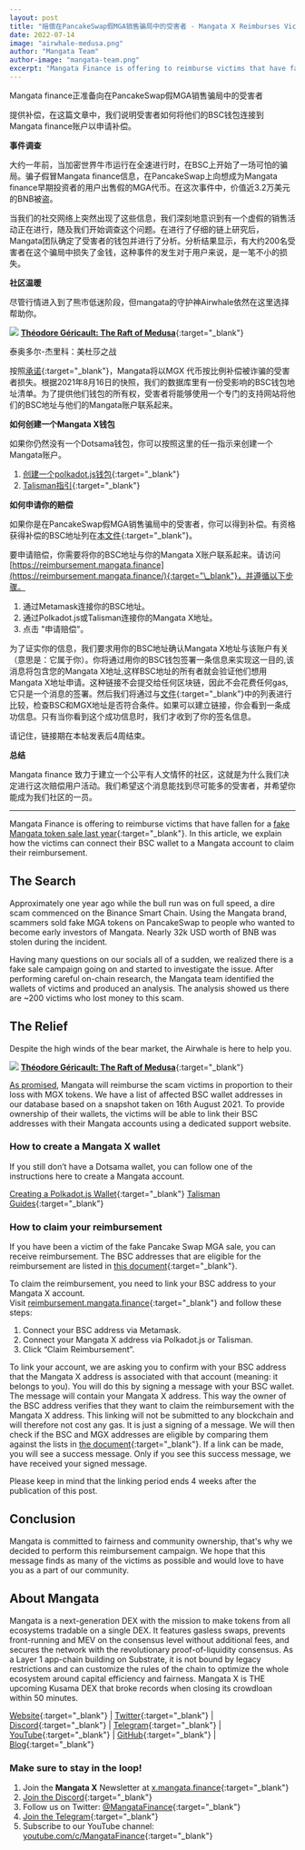```yaml
---
layout: post
title: "赔偿在PancakeSwap假MGA销售骗局中的受害者 - Mangata X Reimburses Victims of the Pancake Swap Scam"
date: 2022-07-14
image: "airwhale-medusa.png"
author: "Mangata Team"
author-image: "mangata-team.png"
excerpt: "Mangata Finance is offering to reimburse victims that have fallen for a fake Mangata token sale last year. In this article, we explain how the victims can connect their BSC wallet to a Mangata account to claim their reimbursement."
---
```


Mangata finance正准备向在PancakeSwap假MGA销售骗局中的受害者

提供补偿，在这篇文章中，我们说明受害者如何将他们的BSC钱包连接到Mangata finance账户以申请补偿。

**事件调查**

大约一年前，当加密世界牛市运行在全速进行时，在BSC上开始了一场可怕的骗局。骗子假冒Mangata finance信息，在PancakeSwap上向想成为Mangata finance早期投资者的用户出售假的MGA代币。在这次事件中，价值近3.2万美元的BNB被盗。
    
当我们的社交网络上突然出现了这些信息，我们深刻地意识到有一个虚假的销售活动正在进行，随及我们开始调查这个问题。在进行了仔细的链上研究后，Mangata团队确定了受害者的钱包并进行了分析。分析结果显示，有大约200名受害者在这个骗局中损失了金钱，这种事件的发生对于用户来说，是一笔不小的损失。
    
**社区温暖**
    
尽管行情进入到了熊市低迷阶段，但mangata的守护神Airwhale依然在这里选择帮助你。

![](/assets/posts/airwhale-medusa.png)
[**Théodore Géricault: The Raft of Medusa**](https://en.wikipedia.org/wiki/The_Raft_of_the_Medusa){:target="\_blank"}

泰奥多尔-杰里科：美杜莎之战

按照[承诺](https://blog.mangata.finance/news/2021-08-18-mangata-refunds-the-victims-of-the-scam-on-pancakeswap/){:target="\_blank"}，Mangata将以MGX 代币按比例补偿被诈骗的受害者损失。根据2021年8月16日的快照，我们的数据库里有一份受影响的BSC钱包地址清单。为了提供他们钱包的所有权，受害者将能够使用一个专门的支持网站将他们的BSC地址与他们的Mangata账户联系起来。

**如何创建一个Mangata X钱包**

如果你仍然没有一个Dotsama钱包，你可以按照这里的任一指示来创建一个Mangata账户。

1. [创建一个polkadot.js钱包](https://www.notion.so/2bcc5bd803394a21afca93d2e86f2886){:target="\_blank"}
2. [Talisman指引](https://www.notion.so/Talisman-Guides-45699a12a8484f83a324fb499cc10d57){:target="\_blank"}

**如何申请你的赔偿**

如果你是在PancakeSwap假MGA销售骗局中的受害者，你可以得到补偿。有资格获得补偿的BSC地址列在[本文件](https://docs.google.com/spreadsheets/d/11ICkJ8ElQZyJlYg8pd4Q_pCaZdaT2BKuPArfW2Mv-eY/edit#gid=530950320){:target="\_blank"}。

要申请赔偿，你需要将你的BSC地址与你的Mangata X账户联系起来。请访问[https://reimbursement.mangata.finance](https://reimbursement.mangata.finance/){:target="\_blank"}，并遵循以下步骤。

1. 通过Metamask连接你的BSC地址。
2. 通过Polkadot.js或Talisman连接你的Mangata X地址。
3. 点击 "申请赔偿"。

为了证实你的信息，我们要求用你的BSC地址确认Mangata X地址与该账户有关（意思是：它属于你）。你将通过用你的BSC钱包签署一条信息来实现这一目的,该消息将包含您的Mangata X地址,这样BSC地址的所有者就会验证他们想用Mangata X地址申请。这种链接不会提交给任何区块链，因此不会花费任何gas,它只是一个消息的签署。然后我们将通过与[文件](https://docs.google.com/spreadsheets/d/11ICkJ8ElQZyJlYg8pd4Q_pCaZdaT2BKuPArfW2Mv-eY/edit#gid=530950320){:target="\_blank"}中的列表进行比较，检查BSC和MGX地址是否符合条件。如果可以建立链接，你会看到一条成功信息。只有当你看到这个成功信息时，我们才收到了你的签名信息。

请记住，链接期在本帖发表后4周结束。

**总结**

Mangata finance 致力于建立一个公平有人文情怀的社区，这就是为什么我们决定进行这次赔偿用户活动。我们希望这个消息能找到尽可能多的受害者，并希望你能成为我们社区的一员。

---

Mangata Finance is offering to reimburse victims that have fallen for a [fake Mangata token sale last year](https://blog.mangata.finance/news/2021-08-18-mangata-refunds-the-victims-of-the-scam-on-pancakeswap/){:target="\_blank"}. In this article, we explain how the victims can connect their BSC wallet to a Mangata account to claim their reimbursement.

## The Search

Approximately one year ago while the bull run was on full speed, a dire scam commenced on the Binance Smart Chain. Using the Mangata brand, scammers sold fake MGA tokens on PancakeSwap to people who wanted to become early investors of Mangata. Nearly 32k USD worth of BNB was stolen during the incident.

Having many questions on our socials all of a sudden, we realized there is a fake sale campaign going on and started to investigate the issue. After performing careful on-chain research, the  Mangata team identified the wallets of victims and produced an analysis. The analysis showed us there are ~200 victims who lost money to this scam.

## The Relief

Despite the high winds of the bear market, the Airwhale is here to help you.

![](/assets/posts/airwhale-medusa.png)
[**Théodore Géricault: The Raft of Medusa**](https://en.wikipedia.org/wiki/The_Raft_of_the_Medusa){:target="\_blank"}

[As promised](https://blog.mangata.finance/news/2021-08-18-mangata-refunds-the-victims-of-the-scam-on-pancakeswap/), Mangata will reimburse the scam victims in proportion to their loss with MGX tokens. We have a list of affected BSC wallet addresses in our database based on a snapshot taken on 16th August 2021. To provide ownership of their wallets, the victims will be able to link their BSC addresses with their Mangata accounts using a dedicated support website. 

### How to create a Mangata X wallet

If you still don’t have a Dotsama wallet, you can follow one of the instructions here to create a Mangata account.

[Creating a Polkadot.js Wallet](https://mangata-finance.notion.site/Creating-a-Polkadot-js-Wallet-2bcc5bd803394a21afca93d2e86f2886){:target="\_blank"}
[Talisman Guides](https://mangata-finance.notion.site/Talisman-Guides-45699a12a8484f83a324fb499cc10d57){:target="\_blank"}

### How to claim your reimbursement

If you have been a victim of the fake Pancake Swap MGA sale, you can receive reimbursement. The BSC addresses that are eligible for the reimbursement are listed in [this document](https://docs.google.com/spreadsheets/d/11ICkJ8ElQZyJlYg8pd4Q_pCaZdaT2BKuPArfW2Mv-eY/edit#gid=530950320){:target="\_blank"}.

To claim the reimbursement, you need to link your BSC address to your Mangata X account. Visit [reimbursement.mangata.finance](https://reimbursement.mangata.finance){:target="\_blank"} and follow these steps:

1. Connect your BSC address via Metamask.
2. Connect your Mangata X address via Polkadot.js or Talisman.
3. Click “Claim Reimbursement”.

To link your account, we are asking you to confirm with your BSC address that the Mangata X address is associated with that account (meaning: it belongs to you). You will do this by signing a message with your BSC wallet. The message will contain your Mangata X address. This way the owner of the BSC address verifies that they want to claim the reimbursement with the Mangata X address. This linking will not be submitted to any blockchain and will therefore not cost any gas. It is just a signing of a message. We will then check if the BSC and MGX addresses are eligible by comparing them against the lists in [the document](https://docs.google.com/spreadsheets/d/11ICkJ8ElQZyJlYg8pd4Q_pCaZdaT2BKuPArfW2Mv-eY/edit#gid=530950320){:target="\_blank"}. If a link can be made, you will see a success message. Only if you see this success message, we have received your signed message.

Please keep in mind that the linking period ends 4 weeks after the publication of this post.

## Conclusion

Mangata is committed to fairness and community ownership, that's why we decided to perform this reimbursement campaign. We hope that this message finds as many of the victims as possible and would love to have you as a part of our community.

## About Mangata
Mangata is a next-generation DEX with the mission to make tokens from all ecosystems tradable on a single DEX. It features gasless swaps, prevents front-running and MEV on the consensus level without additional fees, and secures the network with the revolutionary proof-of-liquidity consensus. As a Layer 1 app-chain building on Substrate, it is not bound by legacy restrictions and can customize the rules of the chain to optimize the whole ecosystem around capital efficiency and fairness. Mangata X is THE upcoming Kusama DEX that broke records when closing its crowdloan within 50 minutes.

[Website](https://mangata.finance/){:target="\_blank"} &#124; [Twitter](https://twitter.com/MangataFinance){:target="\_blank"} &#124; [Discord](https://discord.com/invite/mangata){:target="\_blank"} &#124; [Telegram](https://t.me/mgtfi){:target="\_blank"} &#124; [YouTube](https://www.youtube.com/c/mangatafinance/){:target="\_blank"} &#124; [GitHub](https://github.com/mangata-finance){:target="\_blank"} &#124; [Blog](https://blog.mangata.finance/){:target="\_blank"}

### Make sure to stay in the loop!
1. Join the **Mangata X** Newsletter at [x.mangata.finance](https://x.mangata.finance/){:target="\_blank"}
2. [Join the Discord](https://discord.gg/mangata){:target="\_blank"}
3. Follow us on Twitter: [@MangataFinance](https://twitter.com/MangataFinance){:target="\_blank"}
4. [Join the Telegram](https://t.me/mgtfi){:target="\_blank"}
5. Subscribe to our YouTube channel: [youtube.com/c/MangataFinance](https://www.youtube.com/c/MangataFinance){:target="\_blank"}
